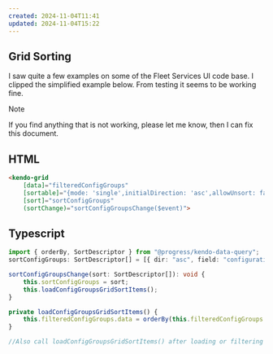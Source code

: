 ```yaml
---
created: 2024-11-04T11:41
updated: 2024-11-04T15:22
---
```

## Grid Sorting

I saw quite a few examples on some of the Fleet Services UI code base. I clipped the simplified example below. From testing it seems to be working fine. 

>[!Note]
>If you find anything that is not working, please let me know, then I can fix this document.

## HTML

```html
<kendo-grid 
	[data]="filteredConfigGroups"
	[sortable]="{mode: 'single',initialDirection: 'asc',allowUnsort: false}"
	[sort]="sortConfigGroups"
	(sortChange)="sortConfigGroupsChange($event)">
```

## Typescript

```ts
import { orderBy, SortDescriptor } from "@progress/kendo-data-query";
sortConfigGroups: SortDescriptor[] = [{ dir: "asc", field: "configurationGroupName" }];

sortConfigGroupsChange(sort: SortDescriptor[]): void {
	this.sortConfigGroups = sort;
	this.loadConfigGroupsGridSortItems();
}

private loadConfigGroupsGridSortItems() {
	this.filteredConfigGroups.data = orderBy(this.filteredConfigGroups.data, this.sortConfigGroups);
}

//Also call loadConfigGroupsGridSortItems() after loading or filtering data!
```
